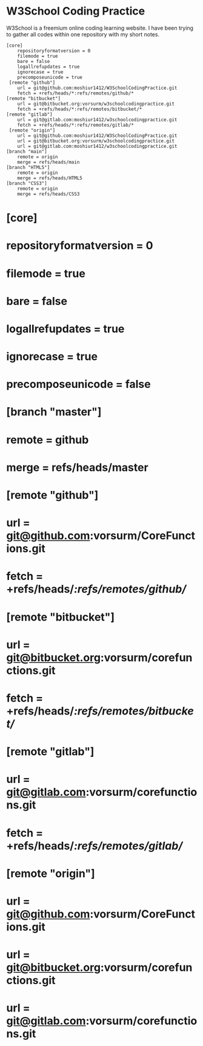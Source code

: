# W3School Coding Practice

W3School is a freemium online coding learning website. I have been trying to gather all codes within one repository with my short notes.



```
[core]
	repositoryformatversion = 0
	filemode = true
	bare = false
	logallrefupdates = true
	ignorecase = true
	precomposeunicode = true
 [remote "github"]
	url = git@github.com:moshiur1412/W3SchoolCodingPractice.git
	fetch = +refs/heads/*:refs/remotes/github/*
[remote "bitbucket"]
	url = git@bitbucket.org:vorsurm/w3schoolcodingpractice.git
	fetch = +refs/heads/*:refs/remotes/bitbucket/*
[remote "gitlab"]
	url = git@gitlab.com:moshiur1412/w3schoolcodingpractice.git
	fetch = +refs/heads/*:refs/remotes/gitlab/*
 [remote "origin"]
 	url = git@github.com:moshiur1412/W3SchoolCodingPractice.git
	url = git@bitbucket.org:vorsurm/w3schoolcodingpractice.git
	url = git@gitlab.com:moshiur1412/w3schoolcodingpractice.git
[branch "main"]
	remote = origin
	merge = refs/heads/main
[branch "HTML5"]
	remote = origin
	merge = refs/heads/HTML5
[branch "CSS3"]
	remote = origin
	merge = refs/heads/CSS3
```



# [core]
# 	repositoryformatversion = 0
# 	filemode = true
# 	bare = false
# 	logallrefupdates = true
# 	ignorecase = true
# 	precomposeunicode = false
# [branch "master"]
# 	remote = github
# 	merge = refs/heads/master
# [remote "github"]
# 	url = git@github.com:vorsurm/CoreFunctions.git
# 	fetch = +refs/heads/*:refs/remotes/github/*
# [remote "bitbucket"]
# 	url = git@bitbucket.org:vorsurm/corefunctions.git
# 	fetch = +refs/heads/*:refs/remotes/bitbucket/*
# [remote "gitlab"]
# 	url = git@gitlab.com:vorsurm/corefunctions.git
# 	fetch = +refs/heads/*:refs/remotes/gitlab/*
# [remote "origin"]
# 	url = git@github.com:vorsurm/CoreFunctions.git
# 	url = git@bitbucket.org:vorsurm/corefunctions.git
# 	url = git@gitlab.com:vorsurm/corefunctions.git



